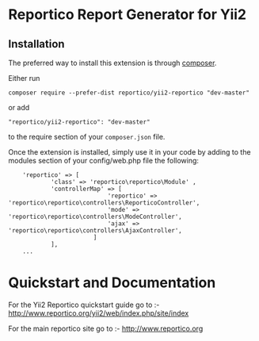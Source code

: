 Reportico Report Generator for Yii2
===================================

Installation
------------

The preferred way to install this extension is through [composer](http://getcomposer.org/download/).

Either run

```
composer require --prefer-dist reportico/yii2-reportico "dev-master"
```

or add

```
"reportico/yii2-reportico": "dev-master"
```

to the require section of your `composer.json` file.

Once the extension is installed, simply use it in your code by adding to the modules section of your config/web.php file  the following:

```  ...
    'reportico' => [
            'class' => 'reportico\reportico\Module' ,
            'controllerMap' => [
                            'reportico' => 'reportico\reportico\controllers\ReporticoController',
                            'mode' => 'reportico\reportico\controllers\ModeController',
                            'ajax' => 'reportico\reportico\controllers\AjaxController',
                        ]
            ],
    ...
```

Quickstart and Documentation
============================

For the Yii2 Reportico quickstart guide go to :-
http://www.reportico.org/yii2/web/index.php/site/index

For the main reportico site go to :-
http://www.reportico.org

